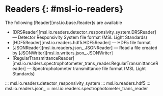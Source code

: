 # Readers {: #msl-io-readers}

The following [Reader][msl.io.base.Reader]s are available

* [DRSReader][msl.io.readers.detector_responsivity_system.DRSReader] &mdash; Detector Responsivity System file format (MSL Light Standards)
* [HDF5Reader][msl.io.readers.hdf5.HDF5Reader] &mdash; HDF5 file format
* [JSONReader][msl.io.readers.json_.JSONReader] &mdash; Read a file created by [JSONWriter][msl.io.writers.json_.JSONWriter]
* [RegularTransmittanceReader][msl.io.readers.spectrophotometer_trans_reader.RegularTransmittanceReader] &mdash; Spectrophotometer transmittance file format (MSL Light Standards)

::: msl.io.readers.detector_responsivity_system
::: msl.io.readers.hdf5
::: msl.io.readers.json_
::: msl.io.readers.spectrophotometer_trans_reader